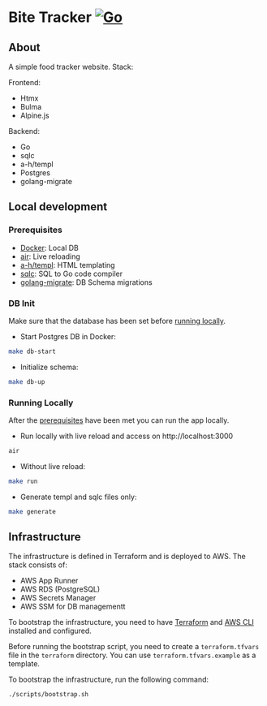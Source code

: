 # Bite Tracker [![Go](https://github.com/mitjabez/bite-tracker/actions/workflows/ci.yml/badge.svg)](https://github.com/mitjabez/bite-tracker/actions/workflows/ci.yml)

## About

A simple food tracker website. Stack:

Frontend:

- Htmx
- Bulma
- Alpine.js

Backend:

- Go
- sqlc
- a-h/templ
- Postgres
- golang-migrate

## Local development

### Prerequisites

- [Docker](https://www.docker.com/): Local DB
- [air](https://github.com/air-verse/air): Live reloading
- [a-h/templ](https://templ.guide/): HTML templating
- [sqlc](https://sqlc.dev/): SQL to Go code compiler
- [golang-migrate](https://github.com/golang-migrate/migrate): DB Schema migrations

### DB Init

Make sure that the database has been set before [running locally](#running-locally).

- Start Postgres DB in Docker:

```bash
make db-start
```

- Initialize schema:

```bash
make db-up
```

### Running Locally

After the [prerequisites](#prerequisites) have been met you can run the app locally.

- Run locally with live reload and access on http://localhost:3000

```sh
air
```

- Without live reload:

```sh
make run
```

- Generate templ and sqlc files only:

```sh
make generate
```

## Infrastructure

The infrastructure is defined in Terraform and is deployed to AWS. The stack consists of:

- AWS App Runner
- AWS RDS (PostgreSQL)
- AWS Secrets Manager
- AWS SSM for DB managementt

To bootstrap the infrastructure, you need to have [Terraform](https://www.terraform.io/) and
[AWS CLI](https://aws.amazon.com/cli/) installed and configured.

Before running the bootstrap script, you need to create a `terraform.tfvars` file in the `terraform` directory. You can
use `terraform.tfvars.example` as a template.

To bootstrap the infrastructure, run the following command:

```sh
./scripts/bootstrap.sh
```
